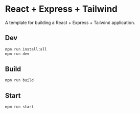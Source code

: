 # React + Express + Tailwind

A template for building a React + Express + Tailwind application.

## Dev

```bash
npm run install:all
npm run dev
```

## Build

```bash
npm run build
```

## Start

```bash
npm run start
```
